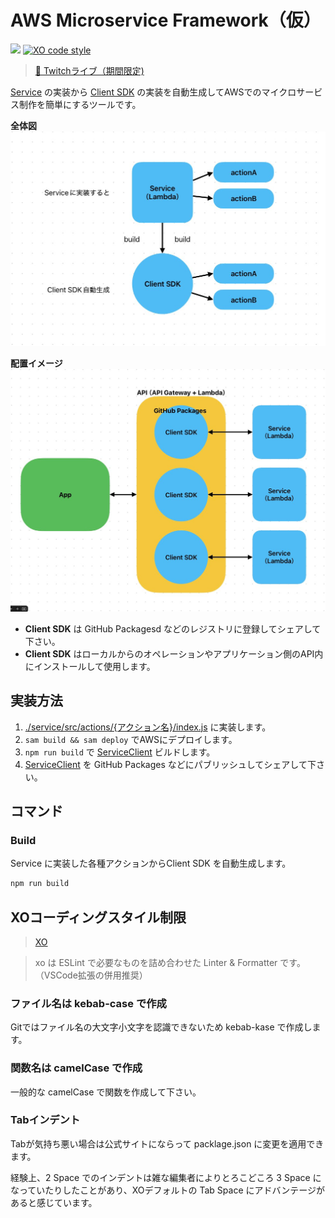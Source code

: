 # AWS Microservice Framework（仮）

![](https://img.shields.io/badge/node-22.x-green)
[![XO code style](https://shields.io/badge/code_style-5ed9c7?logo=xo&labelColor=gray&logoSize=auto)](https://github.com/xojs/xo)

> [📡 Twitchライブ（期間限定)](https://www.twitch.tv/videos/2560384073)

[Service](./service/src/actions) の実装から [Client SDK](./service-client/src/actions) の実装を自動生成してAWSでのマイクロサービス制作を簡単にするツールです。

**全体図**
![全体図](./docs/images/全体図.jpeg)

**配置イメージ**
![配置イメージ](./docs/images/配置イメージ.jpeg)

- **Client SDK** は GitHub Packagesd などのレジストリに登録してシェアして下さい。
- **Client SDK** はローカルからのオペレーションやアプリケーション側のAPI内にインストールして使用します。


## 実装方法

1. [./service/src/actions/{アクション名}/index.js](./service/src/actions) に実装します。
2. ```sam build && sam deploy``` でAWSにデプロイします。
3. ```npm run build``` で [ServiceClient](./service-client) ビルドします。
4. [ServiceClient](./service-client) を GitHub Packages などにパブリッシュしてシェアして下さい。


## コマンド

### Build

Service に実装した各種アクションからClient SDK を自動生成します。

```bash
npm run build
```


## XOコーディングスタイル制限

 > [XO](https://github.com/xojs/xo)

> xo は ESLint で必要なものを詰め合わせた Linter & Formatter です。（VSCode拡張の併用推奨）

### ファイル名は kebab-case で作成

Gitではファイル名の大文字小文字を認識できないため kebab-kase で作成します。

### 関数名は camelCase で作成

一般的な camelCase で関数を作成して下さい。

### Tabインデント

Tabが気持ち悪い場合は公式サイトにならって packlage.json に変更を適用できます。

経験上、2 Space でのインデントは雑な編集者によりとろこどころ 3 Space になっていたりしたことがあり、XOデフォルトの Tab Space にアドバンテージがあると感じています。
